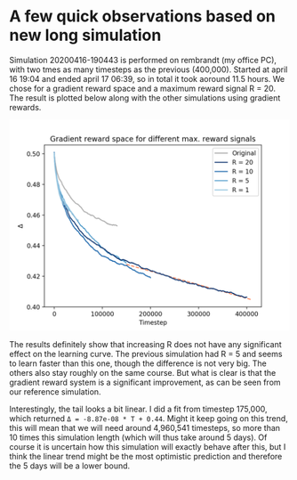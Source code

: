 # A few quick observations based on new long simulation

Simulation 20200416-190443 is performed on rembrandt (my office PC), with two tmes as many timesteps as the previous (400,000). Started at april 16 19:04 and ended april 17 06:39, so in total it took aoround 11.5 hours. We chose for a gradient reward space and a maximum reward signal R = 20. The result is plotted below along with the other simulations using gradient rewards.

![Gradient rewards](/data/20200416/Delta_grad.png)

The results definitely show that increasing R does not have any significant effect on the learning curve. The previous simulation had R = 5 and seems to learn faster than this one, though the difference is not very big. The others also stay roughly on the same course. But what is clear is that the gradient reward system is a significant improvement, as can be seen from our reference simulation.

Interestingly, the tail looks a bit linear. I did a fit from timestep 175,000, which returned `Δ = -8.87e-08 * T + 0.44`. Might it keep going on this trend, this will mean that we will need around 4,960,541 timesteps, so more than 10 times this simulation length (which will thus take around 5 days). Of course it is uncertain how this simulation will exactly behave after this, but I think the linear trend might be the most optimistic prediction and therefore the 5 days will be a lower bound.
